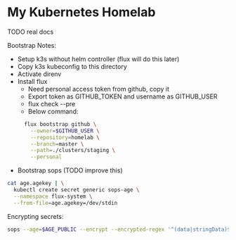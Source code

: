 # My Kubernetes Homelab

TODO real docs

Bootstrap Notes:
- Setup k3s without helm controller (flux will do this later)
- Copy k3s kubeconfig to this directory
- Activate direnv
- Install flux
  - Need personal access token from github, copy it
  - Export token as GITHUB_TOKEN and username as GITHUB_USER
  - flux check --pre
  - Below command:
  ```bash
    flux bootstrap github \
      --owner=$GITHUB_USER \
      --repository=homelab \
      --branch=master \
      --path=./clusters/staging \
      --personal
  ```
- Bootstrap sops (TODO improve this)
```sh
cat age.agekey | \
  kubectl create secret generic sops-age \
  --namespace flux-system \
  --from-file=age.agekey=/dev/stdin
```

Encrypting secrets:
```sh
sops --age=$AGE_PUBLIC --encrypt --encrypted-regex '^(data|stringData)$' --in-place <filename.yaml>
```


